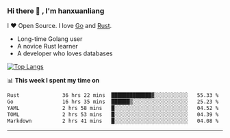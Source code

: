 ### Hi there 👋 , I'm hanxuanliang

<!--
**hanxuanliang/hanxuanliang** is a ✨ _special_ ✨ repository because its `README.md` (this file) appears on your GitHub profile.

Here are some ideas to get you started:

- 🔭 I’m currently working on ...
- 🌱 I’m currently learning ...
- 👯 I’m looking to collaborate on ...
- 🤔 I’m looking for help with ...
- 💬 Ask me about ...
- 📫 How to reach me: ...
- 😄 Pronouns: ...
- ⚡ Fun fact: ...
-->
I ❤ Open Source. I love [Go](https://golang.org) and [Rust](https://www.rust-lang.org/zh-CN/).

* Long-time Golang user
* A novice Rust learner
* A developer who loves databases

[![Top Langs](https://github-readme-stats.vercel.app/api?username=hanxuanliang&show_icons=true&count_private=true&line_height=40)](https://github.com/anuraghazra/github-readme-stats)

📊 **This week I spent my time on**
<!--START_SECTION:waka-->

```txt
Rust              36 hrs 22 mins  █████████████▓░░░░░░░░░░░   55.33 %
Go                16 hrs 35 mins  ██████▒░░░░░░░░░░░░░░░░░░   25.23 %
YAML              2 hrs 58 mins   █░░░░░░░░░░░░░░░░░░░░░░░░   04.52 %
TOML              2 hrs 53 mins   █░░░░░░░░░░░░░░░░░░░░░░░░   04.39 %
Markdown          2 hrs 41 mins   █░░░░░░░░░░░░░░░░░░░░░░░░   04.08 %
```

<!--END_SECTION:waka-->

***
